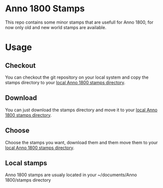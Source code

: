 # Anno 1800 Stamps

This repo contains some minor stamps that are usefull for Anno 1800, for now only old and new world stamps are available.

# Usage

## Checkout
You can checkout the git repository on your local system and copy the stamps directory to your [local Anno 1800 stamps directory](#local-stamps).

## Download
You can just download the stamps directory and move it to your [local Anno 1800 stamps directory](#local-stamps).

## Choose
Choose the stamps you want, download them and them move them to your [local Anno 1800 stamps directory](#local-stamps).

## Local stamps
Anno 1800 stamps are usualy located in your ~/documents/Anno 1800/stamps directory
